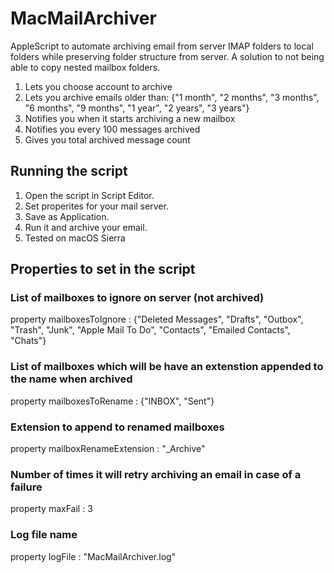 # MacMailArchiver
AppleScript to automate archiving email from server IMAP folders to local folders while preserving folder structure from server. A solution to not being able to copy nested mailbox folders.

1. Lets you choose account to archive
2. Lets you archive emails older than: {"1 month", "2 months", "3 months", "6 months", "9 months", "1 year", "2 years", "3 years"}
3. Notifies you when it starts archiving a new mailbox
4. Notifies you every 100 messages archived
5. Gives you total archived message count

## Running the script
1. Open the script in Script Editor.
2. Set properites for your mail server.
3. Save as Application.
4. Run it and archive your email.
5. Tested on macOS Sierra

## Properties to set in the script
### List of mailboxes to ignore on server (not archived)
property mailboxesToIgnore : {"Deleted Messages", "Drafts", "Outbox", "Trash", "Junk", "Apple Mail To Do", "Contacts", "Emailed Contacts", "Chats"}
### List of mailboxes which will be have an extenstion appended to the name when archived 
property mailboxesToRename : {"INBOX", "Sent"}
### Extension to append to renamed mailboxes
property mailboxRenameExtension : "_Archive"
### Number of times it will retry archiving an email in case of a failure
property maxFail : 3
### Log file name
property logFile : "MacMailArchiver.log"
